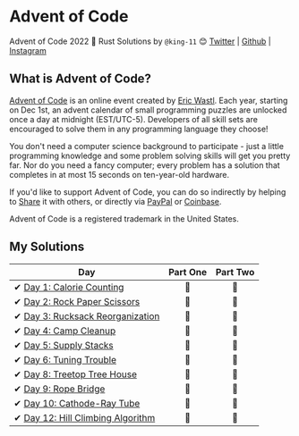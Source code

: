 # Advent of Code
Advent of Code 2022 🎄 Rust Solutions by
`@king-11` 😊 [Twitter](https://twitter.com/1108King) | [Github](https://github.com/king-11) | [Instagram](https://instagram.com/cryptic_sniper)


## What is Advent of Code?
[Advent of Code](http://adventofcode.com) is an online event created by [Eric Wastl](https://twitter.com/ericwastl). Each year, starting on Dec 1st, an advent calendar of small programming puzzles are unlocked once a day at midnight (EST/UTC-5). Developers of all skill sets are encouraged to solve them in any programming language they choose!

You don't need a computer science background to participate - just a little programming knowledge and some problem solving skills will get you pretty far. Nor do you need a fancy computer; every problem has a solution that completes in at most 15 seconds on ten-year-old hardware.

If you'd like to support Advent of Code, you can do so indirectly by helping to [Share](https://adventofcode.com/2020/about) it with others, or directly via [PayPal](https://www.paypal.com/webapps/shoppingcart?flowlogging_id=482758c113636&mfid=1607161233294_482758c113636#/checkout/openButton) or [Coinbase](https://adventofcode.com/2020/support/coinbase).

Advent of Code is a registered trademark in the United States.

## My Solutions

| Day  | Part One | Part Two |
|---|:---:|:---:|
| ✔ [Day 1: Calorie Counting](https://github.com/king-11/AdventOfCode/tree/main/src/day1.rs)| 🌟 | 🌟 |
| ✔ [Day 2: Rock Paper Scissors](https://github.com/king-11/AdventOfCode/tree/main/src/day2.rs)| 🌟 | 🌟 |
| ✔ [Day 3: Rucksack Reorganization](https://github.com/king-11/AdventOfCode/tree/main/src/day3.rs)| 🌟 | 🌟 |
| ✔ [Day 4: Camp Cleanup](https://github.com/king-11/AdventOfCode/tree/main/src/day4.rs)| 🌟 | 🌟 |
| ✔ [Day 5: Supply Stacks](https://github.com/king-11/AdventOfCode/tree/main/src/day5.rs)| 🌟 | 🌟 |
| ✔ [Day 6: Tuning Trouble](https://github.com/king-11/AdventOfCode/tree/main/src/day6.rs)| 🌟 | 🌟 |
| ✔ [Day 8: Treetop Tree House](https://github.com/king-11/AdventOfCode/tree/main/src/day8.rs)| 🌟 | 🌟 |
| ✔ [Day 9: Rope Bridge](https://github.com/king-11/AdventOfCode/tree/main/src/day9.rs)| 🌟 | 🌟 |
| ✔ [Day 10: Cathode-Ray Tube](https://github.com/king-11/AdventOfCode/tree/main/src/day10.rs)| 🌟 | 🌟 |
| ✔ [Day 12: Hill Climbing Algorithm](https://github.com/king-11/AdventOfCode/tree/main/src/day12.rs)| 🌟 | 🌟 |
